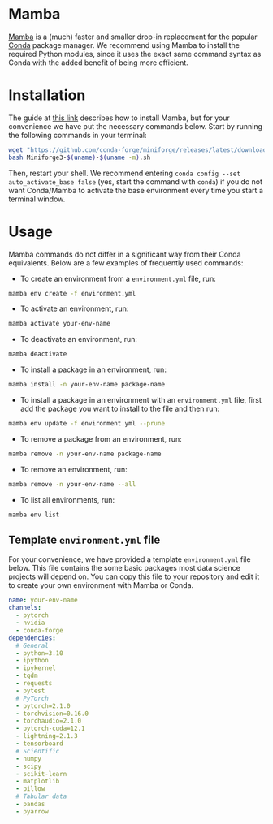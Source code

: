 # Mamba
[Mamba](https://mamba.readthedocs.io/en/latest/) is a (much) faster and smaller drop-in replacement for the popular [Conda](https://docs.conda.io/en/latest/) package manager. We recommend using Mamba to install the required Python modules, since it uses the exact same command syntax as Conda with the added benefit of being more efficient.

# Installation
The guide at [this link](https://mamba.readthedocs.io/en/latest/installation/mamba-installation.html) describes how to install Mamba, but for your convenience we have put the necessary commands below. Start by running the following commands in your terminal:
```bash
wget "https://github.com/conda-forge/miniforge/releases/latest/download/Miniforge3-$(uname)-$(uname -m).sh"
bash Miniforge3-$(uname)-$(uname -m).sh
```
Then, restart your shell. We recommend entering `conda config --set auto_activate_base false` (yes, start the command with `conda`) if you do not want Conda/Mamba to activate the base environment every time you start a terminal window.

# Usage
Mamba commands do not differ in a significant way from their Conda equivalents. Below are a few examples of frequently used commands:
- To create an environment from a `environment.yml` file, run:
```bash
mamba env create -f environment.yml
```
- To activate an environment, run:
```bash
mamba activate your-env-name
```
- To deactivate an environment, run:
```bash
mamba deactivate
```
- To install a package in an environment, run:
```bash
mamba install -n your-env-name package-name
```
- To install a package in an environment with an `environment.yml` file, first add the package you want to install to the file and then run:
```bash
mamba env update -f environment.yml --prune
```
- To remove a package from an environment, run:
```bash
mamba remove -n your-env-name package-name
```
- To remove an environment, run:
```bash
mamba remove -n your-env-name --all
```
- To list all environments, run:
```bash
mamba env list
```

## Template `environment.yml` file
For your convenience, we have provided a template `environment.yml` file below. This file contains the some basic packages most data science projects will depend on. You can copy this file to your repository and edit it to create your own environment with Mamba or Conda.
```yaml
name: your-env-name
channels:
  - pytorch
  - nvidia
  - conda-forge
dependencies:
  # General
  - python=3.10
  - ipython
  - ipykernel
  - tqdm
  - requests
  - pytest
  # PyTorch
  - pytorch=2.1.0
  - torchvision=0.16.0
  - torchaudio=2.1.0
  - pytorch-cuda=12.1
  - lightning=2.1.3
  - tensorboard
  # Scientific
  - numpy
  - scipy
  - scikit-learn
  - matplotlib
  - pillow
  # Tabular data
  - pandas
  - pyarrow
```
